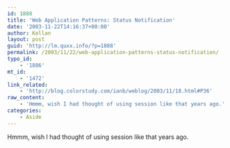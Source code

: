 ```yaml
---
id: 1888
title: 'Web Application Patterns: Status Notification'
date: '2003-11-22T14:16:37+00:00'
author: Kellan
layout: post
guid: 'http://lm.quxx.info/?p=1888'
permalink: /2003/11/22/web-application-patterns-status-notification/
typo_id:
    - '1886'
mt_id:
    - '1472'
link_related:
    - 'http://blog.colorstudy.com/ianb/weblog/2003/11/18.html#P36'
raw_content:
    - 'Hmmm, wish I had thought of using session like that years ago.'
categories:
    - Aside
---
```


Hmmm, wish I had thought of using session like that years ago.
